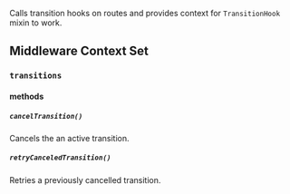 Calls transition hooks on routes and provides context for
`TransitionHook` mixin to work.

Middleware Context Set
----------------------

### `transitions`

#### methods

##### `cancelTransition()`

Cancels the an active transition.

##### `retryCanceledTransition()`

Retries a previously cancelled transition.

